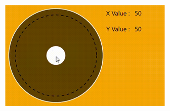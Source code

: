 <img src="https://github.com/cbglmehmet/WPFVirtualJoystick/blob/main/joystick.gif" alt="joystick.gif">